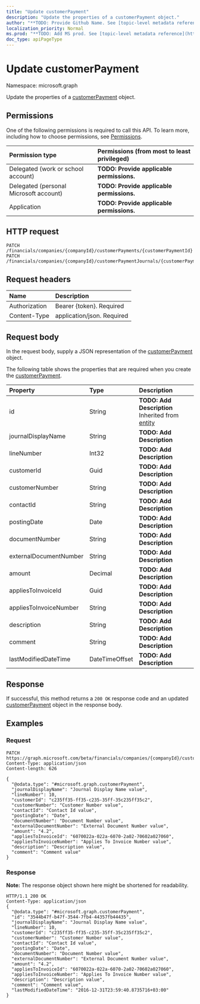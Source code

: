 ```yaml
---
title: "Update customerPayment"
description: "Update the properties of a customerPayment object."
author: "**TODO: Provide Github Name. See [topic-level metadata reference](https://msgo.azurewebsites.net/add/document/guidelines/metadata.html#topic-level-metadata)**"
localization_priority: Normal
ms.prod: "**TODO: Add MS prod. See [topic-level metadata reference](https://msgo.azurewebsites.net/add/document/guidelines/metadata.html#topic-level-metadata)**"
doc_type: apiPageType
---
```


# Update customerPayment

Namespace: microsoft.graph

Update the properties of a [customerPayment](../resources/customerpayment.md) object.

## Permissions
One of the following permissions is required to call this API. To learn more, including how to choose permissions, see [Permissions](/concepts/permissions-reference.md).

|Permission type|Permissions (from most to least privileged)|
|:---|:---|
|Delegated (work or school account)|**TODO: Provide applicable permissions.**|
|Delegated (personal Microsoft account)|**TODO: Provide applicable permissions.**|
|Application|**TODO: Provide applicable permissions.**|

## HTTP request
<!-- {
  "blockType": "ignored"
}
-->
``` http
PATCH /financials/companies/{companyId}/customerPayments/{customerPaymentId}
PATCH /financials/companies/{companyId}/customerPaymentJournals/{customerPaymentJournalId}/customerPayments/{customerPaymentId}
```

## Request headers
|Name|Description|
|:---|:---|
|Authorization|Bearer {token}. Required|
|Content-Type|application/json. Required|

## Request body
In the request body, supply a JSON representation of the [customerPayment](../resources/customerpayment.md) object.

The following table shows the properties that are required when you create the [customerPayment](../resources/customerpayment.md).

|Property|Type|Description|
|:---|:---|:---|
|id|String|**TODO: Add Description** Inherited from [entity](../resources/entity.md)|
|journalDisplayName|String|**TODO: Add Description**|
|lineNumber|Int32|**TODO: Add Description**|
|customerId|Guid|**TODO: Add Description**|
|customerNumber|String|**TODO: Add Description**|
|contactId|String|**TODO: Add Description**|
|postingDate|Date|**TODO: Add Description**|
|documentNumber|String|**TODO: Add Description**|
|externalDocumentNumber|String|**TODO: Add Description**|
|amount|Decimal|**TODO: Add Description**|
|appliesToInvoiceId|Guid|**TODO: Add Description**|
|appliesToInvoiceNumber|String|**TODO: Add Description**|
|description|String|**TODO: Add Description**|
|comment|String|**TODO: Add Description**|
|lastModifiedDateTime|DateTimeOffset|**TODO: Add Description**|



## Response
If successful, this method returns a `200 OK` response code and an updated [customerPayment](../resources/customerpayment.md) object in the response body.

## Examples

### Request
<!-- {
  "blockType": "request",
  "name": "update_customerpayment"
}
-->
``` http
PATCH https://graph.microsoft.com/beta/financials/companies/{companyId}/customerPayments/{customerPaymentId}
Content-Type: application/json
Content-length: 626

{
  "@odata.type": "#microsoft.graph.customerPayment",
  "journalDisplayName": "Journal Display Name value",
  "lineNumber": 10,
  "customerId": "c235ff35-ff35-c235-35ff-35c235ff35c2",
  "customerNumber": "Customer Number value",
  "contactId": "Contact Id value",
  "postingDate": "Date",
  "documentNumber": "Document Number value",
  "externalDocumentNumber": "External Document Number value",
  "amount": "4.2",
  "appliesToInvoiceId": "6070022a-022a-6070-2a02-70602a027060",
  "appliesToInvoiceNumber": "Applies To Invoice Number value",
  "description": "Description value",
  "comment": "Comment value"
}
```

### Response
**Note:** The response object shown here might be shortened for readability.
<!-- {
  "blockType": "response",
  "truncated": true
}
-->
``` http
HTTP/1.1 200 OK
Content-Type: application/json
{
  "@odata.type": "#microsoft.graph.customerPayment",
  "id": "3544b47f-b47f-3544-7fb4-44357fb44435",
  "journalDisplayName": "Journal Display Name value",
  "lineNumber": 10,
  "customerId": "c235ff35-ff35-c235-35ff-35c235ff35c2",
  "customerNumber": "Customer Number value",
  "contactId": "Contact Id value",
  "postingDate": "Date",
  "documentNumber": "Document Number value",
  "externalDocumentNumber": "External Document Number value",
  "amount": "4.2",
  "appliesToInvoiceId": "6070022a-022a-6070-2a02-70602a027060",
  "appliesToInvoiceNumber": "Applies To Invoice Number value",
  "description": "Description value",
  "comment": "Comment value",
  "lastModifiedDateTime": "2016-12-31T23:59:40.8735716+03:00"
}
```

